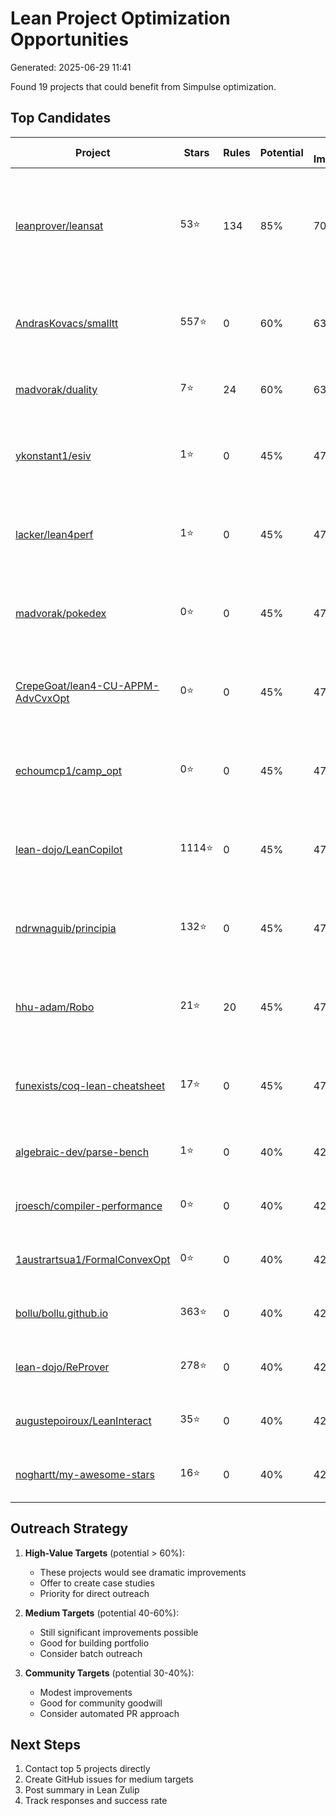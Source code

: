 # Lean Project Optimization Opportunities

Generated: 2025-06-29 11:41

Found 19 projects that could benefit from Simpulse optimization.

## Top Candidates

| Project | Stars | Rules | Potential | Est. Improvement | Reason |
|---------|-------|-------|-----------|------------------|---------|
| [leanprover/leansat](https://github.com/leanprover/leansat) | 53⭐ | 134 | 85% | 70% | All rules use default priority, 134 simp rules, 2 slow modules |
| [AndrasKovacs/smalltt](https://github.com/AndrasKovacs/smalltt) | 557⭐ | 0 | 60% | 63% | All rules use default priority, 9 slow modules |
| [madvorak/duality](https://github.com/madvorak/duality) | 7⭐ | 24 | 60% | 63% | All rules use default priority |
| [ykonstant1/esiv](https://github.com/ykonstant1/esiv) | 1⭐ | 0 | 45% | 47% | All rules use default priority, 1 slow modules |
| [lacker/lean4perf](https://github.com/lacker/lean4perf) | 1⭐ | 0 | 45% | 47% | All rules use default priority, 1 slow modules |
| [madvorak/pokedex](https://github.com/madvorak/pokedex) | 0⭐ | 0 | 45% | 47% | All rules use default priority, 1 slow modules |
| [CrepeGoat/lean4-CU-APPM-AdvCvxOpt](https://github.com/CrepeGoat/lean4-CU-APPM-AdvCvxOpt) | 0⭐ | 0 | 45% | 47% | All rules use default priority, 1 slow modules |
| [echoumcp1/camp_opt](https://github.com/echoumcp1/camp_opt) | 0⭐ | 0 | 45% | 47% | All rules use default priority, 1 slow modules |
| [lean-dojo/LeanCopilot](https://github.com/lean-dojo/LeanCopilot) | 1114⭐ | 0 | 45% | 47% | All rules use default priority, 1 slow modules |
| [ndrwnaguib/principia](https://github.com/ndrwnaguib/principia) | 132⭐ | 0 | 45% | 47% | All rules use default priority, 1 slow modules |
| [hhu-adam/Robo](https://github.com/hhu-adam/Robo) | 21⭐ | 20 | 45% | 47% | All rules use default priority, 1 slow modules |
| [funexists/coq-lean-cheatsheet](https://github.com/funexists/coq-lean-cheatsheet) | 17⭐ | 0 | 45% | 47% | All rules use default priority, 1 slow modules |
| [algebraic-dev/parse-bench](https://github.com/algebraic-dev/parse-bench) | 1⭐ | 0 | 40% | 42% | All rules use default priority |
| [jroesch/compiler-performance](https://github.com/jroesch/compiler-performance) | 0⭐ | 0 | 40% | 42% | All rules use default priority |
| [1austrartsua1/FormalConvexOpt](https://github.com/1austrartsua1/FormalConvexOpt) | 0⭐ | 0 | 40% | 42% | All rules use default priority |
| [bollu/bollu.github.io](https://github.com/bollu/bollu.github.io) | 363⭐ | 0 | 40% | 42% | All rules use default priority |
| [lean-dojo/ReProver](https://github.com/lean-dojo/ReProver) | 278⭐ | 0 | 40% | 42% | All rules use default priority |
| [augustepoiroux/LeanInteract](https://github.com/augustepoiroux/LeanInteract) | 35⭐ | 0 | 40% | 42% | All rules use default priority |
| [noghartt/my-awesome-stars](https://github.com/noghartt/my-awesome-stars) | 16⭐ | 0 | 40% | 42% | All rules use default priority |


## Outreach Strategy

1. **High-Value Targets** (potential > 60%):
   - These projects would see dramatic improvements
   - Offer to create case studies
   - Priority for direct outreach
   
2. **Medium Targets** (potential 40-60%):  
   - Still significant improvements possible
   - Good for building portfolio
   - Consider batch outreach
   
3. **Community Targets** (potential 30-40%):
   - Modest improvements
   - Good for community goodwill
   - Consider automated PR approach

## Next Steps

1. Contact top 5 projects directly
2. Create GitHub issues for medium targets
3. Post summary in Lean Zulip
4. Track responses and success rate
